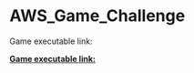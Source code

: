 # AWS_Game_Challenge
 
Game executable link:


<b> [Game executable link:](https://drive.google.com/drive/folders/1jj8wyjL-gqaoyUx1ZNy3AFTjh5wPdnYR?usp=sharing) </b> 
